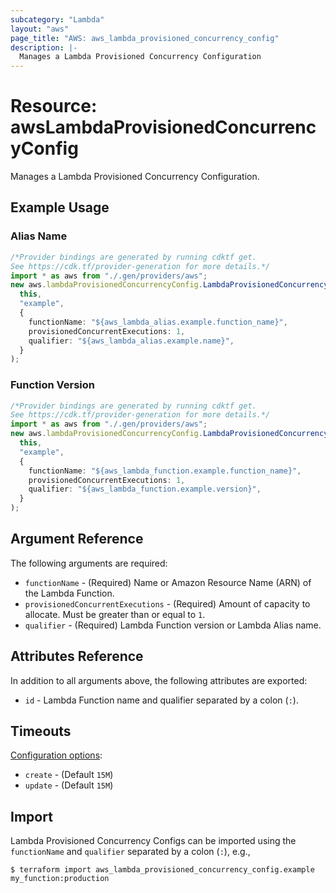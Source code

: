 ```yaml
---
subcategory: "Lambda"
layout: "aws"
page_title: "AWS: aws_lambda_provisioned_concurrency_config"
description: |-
  Manages a Lambda Provisioned Concurrency Configuration
---
```


# Resource: awsLambdaProvisionedConcurrencyConfig

Manages a Lambda Provisioned Concurrency Configuration.

## Example Usage

### Alias Name

```typescript
/*Provider bindings are generated by running cdktf get.
See https://cdk.tf/provider-generation for more details.*/
import * as aws from "./.gen/providers/aws";
new aws.lambdaProvisionedConcurrencyConfig.LambdaProvisionedConcurrencyConfig(
  this,
  "example",
  {
    functionName: "${aws_lambda_alias.example.function_name}",
    provisionedConcurrentExecutions: 1,
    qualifier: "${aws_lambda_alias.example.name}",
  }
);

```

### Function Version

```typescript
/*Provider bindings are generated by running cdktf get.
See https://cdk.tf/provider-generation for more details.*/
import * as aws from "./.gen/providers/aws";
new aws.lambdaProvisionedConcurrencyConfig.LambdaProvisionedConcurrencyConfig(
  this,
  "example",
  {
    functionName: "${aws_lambda_function.example.function_name}",
    provisionedConcurrentExecutions: 1,
    qualifier: "${aws_lambda_function.example.version}",
  }
);

```

## Argument Reference

The following arguments are required:

* `functionName` - (Required) Name or Amazon Resource Name (ARN) of the Lambda Function.
* `provisionedConcurrentExecutions` - (Required) Amount of capacity to allocate. Must be greater than or equal to `1`.
* `qualifier` - (Required) Lambda Function version or Lambda Alias name.

## Attributes Reference

In addition to all arguments above, the following attributes are exported:

* `id` - Lambda Function name and qualifier separated by a colon (`:`).

## Timeouts

[Configuration options](https://developer.hashicorp.com/terraform/language/resources/syntax#operation-timeouts):

* `create` - (Default `15M`)
* `update` - (Default `15M`)

## Import

Lambda Provisioned Concurrency Configs can be imported using the `functionName` and `qualifier` separated by a colon (`:`), e.g.,

```console
$ terraform import aws_lambda_provisioned_concurrency_config.example my_function:production
```
